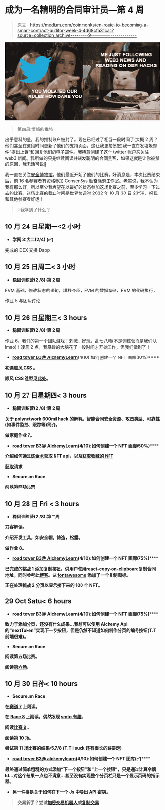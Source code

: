 # 成为一名精明的合同审计员—第 4 周

> 原文：<https://medium.com/coinmonks/en-route-to-becoming-a-smart-contract-auditor-week-4-4d68cfa31cac?source=collection_archive---------9----------------------->

![](img/6c65b770572c3c8f896c76a447a22d2f.png)

> 第四周:愤怒的推特

出乎意料的是，我的推特账户被封了。现在已经过了相当一段时间了(大概 2 周？他们甚至在这段时间更新了他们的支持页面，这让我更加愤怒)我一直在发垃圾邮件“提出上诉”和回复他们的电子邮件。我特意创建了这个 twitter 账户来关注 web3 新闻。我所做的只是继续阅读并转发聪明的合同黑客，如果这就是让你被禁的原因，我无话可说🐔

我一直在关注[安全博物馆](https://secureum.substack.com/)，他们最近开始了他们的比赛。好消息是，本次比赛结束后，前 16 名参赛者有资格参加 ConsenSys 勤奋涂鸦工作室。老实说，我不认为我有那么好，所以至少我希望在以最好的状态参加这场比赛之前，至少学习一下过去的比赛。这场比赛的截止时间是世界协调时 2022 年 10 月 30 日 23:59，祝我和其他参赛者好运！

> 💡我学到了什么？

## **10 月 24 日星期一<2 小时**

*   **学网 3:大二(2/4) (✅)**

完成的 DEX 交换 Dapp

## 10 月 25 日**周二< 3 小时**

*   **稳固训练营(2 /8):第 2 周**

EVM 基础，修改状态的语句，堆栈介绍，EVM 的数据存储，EVM 的代码执行，

作业 5 与团队讨论

## 10 月 26 日星期三< 3 hours

*   **稳固训练营(2 /8):第 2 周**

作业 6，我们的第一个团队游戏！刺激，好玩，乱七八糟(不是训练营而是我们队 lmao)！凌晨 2 点，我暴躁的大脑花了一段时间才开始工作，但我们做到了！

*   [**road tower B3**](https://university.alchemy.com/)**[**@ AlchemyLearn**](https://twitter.com/AlchemyLearn)**(4/10):如何创建一个 NFT 画廊(10%)****

**初遇[顺风 CSS](https://tailwindcss.com/docs/installation) 。**

**顺风 CSS 造型见[此处](https://tailwindcss.com/docs/preflight)。**

## **10 月 27 日星期四< 3 hours**

*   ****稳固训练营(2 /8):第 2 周****

**关于 polynetwork 600mil hack 的解释。智能合同安全资源、攻击类型、可靠性(如事件监控、跟踪等)简介。**

**做家庭作业 7。**

*   **[**road tower B3**](https://university.alchemy.com/)**[**@ AlchemyLearn**](https://twitter.com/AlchemyLearn)**(4/10):如何创建一个 NFT 画廊(50%)******

****介绍如何通过[炼金术](https://docs.alchemy.com/reference/nft-api-quickstart)获取 NFT api，以及[获取收藏的 NFT](https://docs.alchemy.com/reference/getnftsforcollection)****

****[获取](https://reqbin.com/Article/HttpGet)请求****

*   ******Secureum Race******

****阅读第四场比赛****

## ****10 月 28 日 Fri < 3 hours****

*   ******稳固训练营(2 /8):第二周******

****刀客解读。****

****介绍开发工具，如安全帽，铸造，松露。****

****做作业 8。****

*   ****[**road tower B3**](https://university.alchemy.com/)**[**@ AlchemyLearn**](https://twitter.com/AlchemyLearn)**(4/10):如何创建一个 NFT 画廊(75%)********

****已完成的挑战 1 添加复制按钮，供用户使用[react-copy-on-clipboard](https://www.npmjs.com/package/react-copy-to-clipboard)复制合同地址，同时参考此[博客](https://blog.logrocket.com/implementing-copy-clipboard-react-clipboard-api/)。从 [fontawesome](https://fontawesome.com/v5/docs/web/use-with/react) 添加了一个复制图标。****

****正在处理挑战 2 分页以显示接下来的 100 个 NFT。****

## ****29 Oct Satu< 6 hours****

*   ****[**road tower B3**](https://university.alchemy.com/)**[**@ AlchemyLearn**](https://twitter.com/AlchemyLearn)**(4/10):如何创建一个 NFT 画廊(75%)********

****致力于添加分页，还没有什么成果…我想可以使用 Alchemy Api 的“nextToken”实现下一步按钮，但是仍然不知道如何制作分页的编号按钮(T.T 前端很难)。****

*   ******Secureum Race******

****阅读第五场比赛。****

****阅读[第六场](https://ventral.digital/posts/2022/5/16/secureum-bootcamp-epoch-may-race-6)。****

## ****10 月 30 日孙< 10 hours****

*   ******Secureum Race******

****在[赛道 7](https://ventral.digital/posts/2022/07/secureum-bootcamp-epoch-june-race-7) 上阅读。****

****在 [Race 8](https://ventral.digital/posts/2022/7/25/secureum-bootcamp-epoch-july-race-8) 上阅读，偶然发现 [smtg 有趣](/web-design-web-developer-magazine/the-offset-approach-to-fair-nft-reveals-and-other-metadata-reveal-strategies-considerations-2e2c69e5c274)。****

****阅读[比赛 9](https://ventral.digital/posts/2022/8/29/secureum-bootcamp-epoch-august-race-9) 。****

****阅读[第 10 场](https://ventral.digital/posts/2022/10/3/secureum-bootcamp-epoch-october-race-10)。****

****尝试第 11 场比赛的结果:5.7/8 (T.T i suck 还有很长的路要走)****

*   ****[**road tower B3**](https://university.alchemy.com/)**[**@ alchemylearn**](https://twitter.com/AlchemyLearn)**(4/10):如何创建一个 NFT 图库(✅)********

****最终通过简单粗糙的方式添加“下一个按钮”和“上一个按钮”，只是通过计算令牌 Id…对这个结果一点也不满意…甚至没有实现整个分页栏只是一个显示页码的指示器。****

*   ****另一件事是关于如何在下一个 Js 中[导出 API 密钥。](https://nextjs.org/docs/basic-features/environment-variables#exposing-environment-variables-to-the-browser)****

> ****交易新手？尝试[加密交易机器人](/coinmonks/crypto-trading-bot-c2ffce8acb2a)或[复制交易](/coinmonks/top-10-crypto-copy-trading-platforms-for-beginners-d0c37c7d698c)****